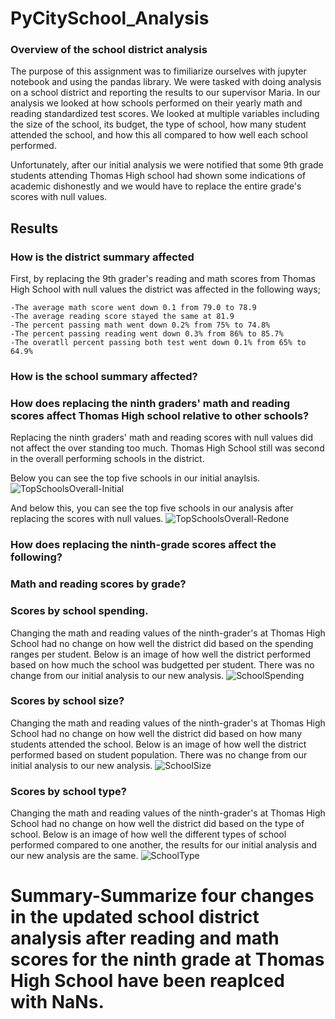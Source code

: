 # PyCitySchool_Analysis

### Overview of the school district analysis
The purpose of this assignment was to fimiliarize ourselves with jupyter notebook and using the pandas library. We were tasked with doing analysis on a 
school district and reporting the results to our supervisor Maria. In our analysis we looked at how schools performed on their yearly math and reading standardized test scores.
We looked at multiple variables including the size of the school, its budget, the type of school, how many student attended the school, and how this all compared to how well
each school performed.

Unfortunately, after our initial analysis we were notified that some 9th grade students attending Thomas High school had shown some indications of academic dishonestly and we
would have to replace the entire grade's scores with null values.



## Results
  ### How is the district summary affected
  First, by replacing the 9th grader's reading and math scores from Thomas High School with null values the district was affected in the following ways;
  
    -The average math score went down 0.1 from 79.0 to 78.9
    -The average reading score stayed the same at 81.9
    -The percent passing math went down 0.2% from 75% to 74.8%
    -The percent passing reading went down 0.3% from 86% to 85.7%
    -The overatll percent passing both test went down 0.1% from 65% to 64.9%
  
  
  ### How is the school summary affected?
  
  
  
  ### How does replacing the ninth graders' math and reading scores affect Thomas High school relative to other schools?
  Replacing the ninth graders' math and reading scores with null values did not affect the over standing too much. Thomas High School still was second in the overall
  performing schools in the district.
  
  Below you can see the top five schools in our initial anaylsis.
  ![TopSchoolsOverall-Initial](https://user-images.githubusercontent.com/95730890/150706602-0e8b0883-5807-4e4d-92b8-b0503481342c.PNG)
  
  And below this, you can see the top five schools in our analysis after replacing the scores with null values.
  ![TopSchoolsOverall-Redone](https://user-images.githubusercontent.com/95730890/150706614-4d5f4903-abb8-487a-b835-8f9b1368a8fd.PNG)
  
  
  ### How does replacing the ninth-grade scores affect the following?
  
  ### Math and reading scores by grade?
  
  
  ### Scores by school spending.
  
  Changing the math and reading values of the ninth-grader's at Thomas High School had no change on how well the district did based on the spending ranges per student.
  Below is an image of how well the district performed based on how much the school was budgetted per student. There was no change from our initial analysis to our new analysis.
  ![SchoolSpending](https://user-images.githubusercontent.com/95730890/150708293-fbc77582-11e3-490e-91d4-9b82a617b68b.PNG)
  
  ### Scores by school size?
   Changing the math and reading values of the ninth-grader's at Thomas High School had no change on how well the district did based on how many students attended the school.
   Below is an image of how well the district performed based on student population. There was no change from our initial analysis to our new analysis.
  ![SchoolSize](https://user-images.githubusercontent.com/95730890/150708310-5b464481-2d58-434d-b5e3-82f7bbff7e51.PNG)

  
  ### Scores by school type?
   Changing the math and reading values of the ninth-grader's at Thomas High School had no change on how well the district did based on the type of school.
   Below is an image of how well the different types of school performed compared to one another, the results for our initial analysis and our new analysis are the same.
   ![SchoolType](https://user-images.githubusercontent.com/95730890/150708266-b38c1508-b3c4-4178-a7b8-c447acb24f9e.PNG)
  
  
  # Summary-Summarize four changes in the updated school district analysis after reading and math scores for the ninth grade at Thomas High School have been reaplced with NaNs.
